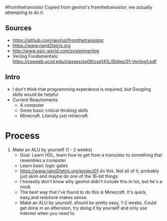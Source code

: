 #fromthetransistor
Copied from geohot's fromthetransistor, me actually attempting to do it.

## Sources 

* https://github.com/geohot/fromthetransistor
* https://www.nand2tetris.org
* http://www.asic-world.com/systemverilog
* Verilog Fundamentals: https://cseweb.ucsd.edu/classes/sp09/cse141L/Slides/01-Verilog1.pdf 

## Intro
* I don't think that programming experience is required, but Googling skills would be helpful
* Current Requirements
	* A computer
	* Some basic critical thinking skills
	* Minecraft. Literally just minecraft.
# Process

1. Make an ALU by yourself (1 - 2 weeks)
	* Goal: Learn HDL, learn how to get from a transistor to something that resembles a computer
	* Learn basic logic gates
 	* https://www.nand2tetris.org/project01 do this. Not all of it, probably just skim and maybe do one of the 16-bit things
	* I honestly don't know why geohot didn't include this in his, but he's a noob
	* The best way that I've found to do this is Minecraft. It's quick, easy,and redstone makes sense.
	* Make an ALU by yourself, should be pretty easy, 1-2 weeks. Could get done in an afternoon, try doing it by yourself and only use Internet when you need to.

